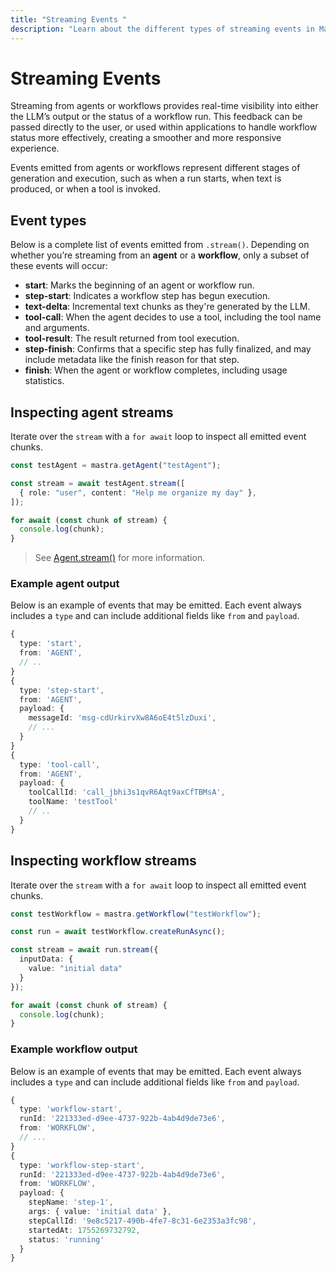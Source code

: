 ```yaml
---
title: "Streaming Events "
description: "Learn about the different types of streaming events in Mastra, including text deltas, tool calls, step events, and how to handle them in your applications."
---
```


# Streaming Events

Streaming from agents or workflows provides real-time visibility into either the LLM’s output or the status of a workflow run. This feedback can be passed directly to the user, or used within applications to handle workflow status more effectively, creating a smoother and more responsive experience.

Events emitted from agents or workflows represent different stages of generation and execution, such as when a run starts, when text is produced, or when a tool is invoked.

## Event types

Below is a complete list of events emitted from `.stream()`.
Depending on whether you’re streaming from an **agent** or a **workflow**, only a subset of these events will occur:

- **start**: Marks the beginning of an agent or workflow run.
- **step-start**: Indicates a workflow step has begun execution.
- **text-delta**: Incremental text chunks as they're generated by the LLM.
- **tool-call**: When the agent decides to use a tool, including the tool name and arguments.
- **tool-result**: The result returned from tool execution.
- **step-finish**: Confirms that a specific step has fully finalized, and may include metadata like the finish reason for that step.
- **finish**: When the agent or workflow completes, including usage statistics.

## Inspecting agent streams

Iterate over the `stream` with a `for await` loop to inspect all emitted event chunks.

```typescript {3,7} showLineNumbers copy
const testAgent = mastra.getAgent("testAgent");

const stream = await testAgent.stream([
  { role: "user", content: "Help me organize my day" },
]);

for await (const chunk of stream) {
  console.log(chunk);
}
```

> See [Agent.stream()](../../reference/agents/stream.md) for more information.

### Example agent output

Below is an example of events that may be emitted. Each event always includes a `type` and can include additional fields like `from` and `payload`.

```typescript {2,7,15}
{
  type: 'start',
  from: 'AGENT',
  // ..
}
{
  type: 'step-start',
  from: 'AGENT',
  payload: {
    messageId: 'msg-cdUrkirvXw8A6oE4t5lzDuxi',
    // ...
  }
}
{
  type: 'tool-call',
  from: 'AGENT',
  payload: {
    toolCallId: 'call_jbhi3s1qvR6Aqt9axCfTBMsA',
    toolName: 'testTool'
    // ..
  }
}
```

## Inspecting workflow streams

Iterate over the `stream` with a `for await` loop to inspect all emitted event chunks.

```typescript {5,11} showLineNumbers copy
const testWorkflow = mastra.getWorkflow("testWorkflow");

const run = await testWorkflow.createRunAsync();

const stream = await run.stream({
  inputData: {
    value: "initial data"
  }
});

for await (const chunk of stream) {
  console.log(chunk);
}
```

### Example workflow output

Below is an example of events that may be emitted. Each event always includes a `type` and can include additional fields like `from` and `payload`.

```typescript {2,8,11}
{
  type: 'workflow-start',
  runId: '221333ed-d9ee-4737-922b-4ab4d9de73e6',
  from: 'WORKFLOW',
  // ...
}
{
  type: 'workflow-step-start',
  runId: '221333ed-d9ee-4737-922b-4ab4d9de73e6',
  from: 'WORKFLOW',
  payload: {
    stepName: 'step-1',
    args: { value: 'initial data' },
    stepCallId: '9e8c5217-490b-4fe7-8c31-6e2353a3fc98',
    startedAt: 1755269732792,
    status: 'running'
  }
}
```
